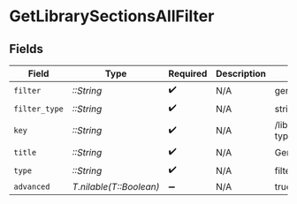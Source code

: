 # GetLibrarySectionsAllFilter


## Fields

| Field                            | Type                             | Required                         | Description                      | Example                          |
| -------------------------------- | -------------------------------- | -------------------------------- | -------------------------------- | -------------------------------- |
| `filter`                         | *::String*                       | :heavy_check_mark:               | N/A                              | genre                            |
| `filter_type`                    | *::String*                       | :heavy_check_mark:               | N/A                              | string                           |
| `key`                            | *::String*                       | :heavy_check_mark:               | N/A                              | /library/sections/2/genre?type=2 |
| `title`                          | *::String*                       | :heavy_check_mark:               | N/A                              | Genre                            |
| `type`                           | *::String*                       | :heavy_check_mark:               | N/A                              | filter                           |
| `advanced`                       | *T.nilable(T::Boolean)*          | :heavy_minus_sign:               | N/A                              | true                             |